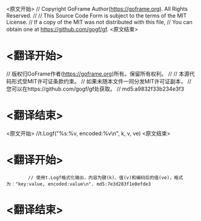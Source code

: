 
<原文开始>
// Copyright GoFrame Author(https://goframe.org). All Rights Reserved.
//
// This Source Code Form is subject to the terms of the MIT License.
// If a copy of the MIT was not distributed with this file,
// You can obtain one at https://github.com/gogf/gf.
<原文结束>

# <翻译开始>
// 版权归GoFrame作者(https://goframe.org)所有。保留所有权利。
//
// 本源代码形式受MIT许可证条款约束。
// 如果未随本文件一同分发MIT许可证副本，
// 您可以在https://github.com/gogf/gf处获取。
// md5:a9832f33b234e3f3
# <翻译结束>


<原文开始>
//t.Logf("%s:%v, encoded:%v\n", k, v, ve)
<原文结束>

# <翻译开始>
			// 使用t.Logf格式化输出，内容为键(k)、值(v)和编码后的值(ve)，格式为："key:value, encoded:value\n". md5:7e3d283f1e0efde3
# <翻译结束>


